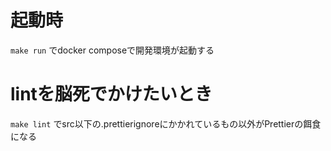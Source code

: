 # 起動時
`make run` でdocker composeで開発環境が起動する

# lintを脳死でかけたいとき
`make lint` でsrc以下の.prettierignoreにかかれているもの以外がPrettierの餌食になる
